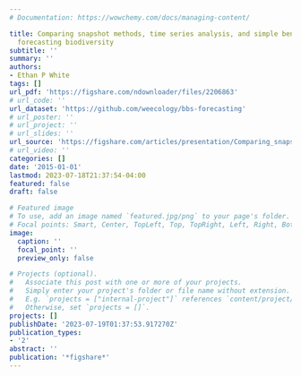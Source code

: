 ```yaml
---
# Documentation: https://wowchemy.com/docs/managing-content/

title: Comparing snapshot methods, time series analysis, and simple bench marks for
  forecasting biodiversity
subtitle: ''
summary: ''
authors:
- Ethan P White
tags: []
url_pdf: 'https://figshare.com/ndownloader/files/2206863'
# url_code: ''
url_dataset: 'https://github.com/weecology/bbs-forecasting'
# url_poster: ''
# url_project: ''
# url_slides: ''
url_source: 'https://figshare.com/articles/presentation/Comparing_snapshot_methods_time_series_analysis_and_simple_bench_marks_for_forecasting_biodiversity/1506792'
# url_video: ''
categories: []
date: '2015-01-01'
lastmod: 2023-07-18T21:37:54-04:00
featured: false
draft: false

# Featured image
# To use, add an image named `featured.jpg/png` to your page's folder.
# Focal points: Smart, Center, TopLeft, Top, TopRight, Left, Right, BottomLeft, Bottom, BottomRight.
image:
  caption: ''
  focal_point: ''
  preview_only: false

# Projects (optional).
#   Associate this post with one or more of your projects.
#   Simply enter your project's folder or file name without extension.
#   E.g. `projects = ["internal-project"]` references `content/project/deep-learning/index.md`.
#   Otherwise, set `projects = []`.
projects: []
publishDate: '2023-07-19T01:37:53.917270Z'
publication_types:
- '2'
abstract: ''
publication: '*figshare*'
---
```


